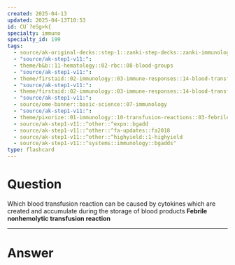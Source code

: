 ```yaml
---
created: 2025-04-13
updated: 2025-04-13T10:53
id: CU`?eSg>k{
specialty: immuno
specialty_id: 199
tags:
  - source/ak-original-decks::step-1::zanki-step-decks::zanki-immunology-+-general-pathology::immunology
  - "source/ak-step1-v11:": 
  - theme/b&b::11-hematology::02-rbc::08-blood-groups
  - "source/ak-step1-v11:": 
  - theme/firstaid::02-immunology::03-immune-responses::14-blood-transfusion-reactions
  - "source/ak-step1-v11:": 
  - theme/firstaid::02-immunology::03-immune-responses::14-blood-transfusion-reactions::febrile-nonhemolytic-transfusion-reaction
  - "source/ak-step1-v11:": 
  - source/ome-banner::basic-science::07-immunology
  - "source/ak-step1-v11:": 
  - theme/pixorize::01-immunology::10-transfusion-reactions::03-febrile-nonhemolytic-transfusion-reaction
  - source/ak-step1-v11::^other::^expn::bgadd
  - source/ak-step1-v11::^other::^fa-updates::fa2018
  - source/ak-step1-v11::^other::^highyield::1-highyield
  - source/ak-step1-v11::^systems::immunology::bgadds"
type: flashcard
---
```


# Question
Which blood transfusion reaction can be caused by cytokines which are created and accumulate during the storage of blood products    **Febrile nonhemolytic transfusion reaction**

---

# Answer
